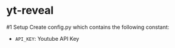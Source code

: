 # yt-reveal

#1 Setup
Create config.py which contains the following constant:
- ```API_KEY```: Youtube API Key